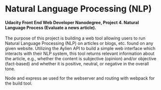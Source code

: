 # Natural Language Processing (NLP) 
#### Udacity Front End Web Developer Nanodegree, Project 4. Natural Language Process (Evaluate a news article).

The purpose of this project is building a web tool allowing users to run Natural Language Processing (NLP) on articles or blogs, etc. found on any given website. Utilizing the Aylien API to build a simple web interface which interacts with their NLP system, this tool returns relevant information about the article, e.g., whether the content is subjective (opinion) and/or objective (fact-based) and whether it is positive, neutral, or negative in the overall tone.

Node and express ae used for the webserver and routing with webpack for the build tool. 
